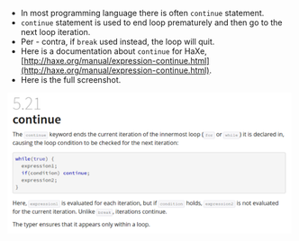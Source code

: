 * In most programming language there is often `continue` statement.
* `continue` statement is used to end loop prematurely and then go to the next loop iteration.
* Per - contra, if `break` used instead, the loop will quit.
* Here is a documentation about `continue` for HaXe, [http://haxe.org/manual/expression-continue.html](http://haxe.org/manual/expression-continue.html).
* Here is the full screenshot.

![./20170320-1037-cet-continue-loop-in-haxe-1.png](./20170320-1037-cet-continue-loop-in-haxe-1.png)